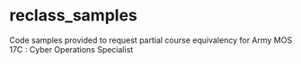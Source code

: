 # reclass_samples

Code samples provided to request partial course equivalency for Army MOS 17C : Cyber Operations Specialist
